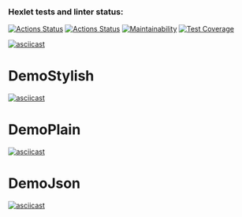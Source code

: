 ### Hexlet tests and linter status:
[![Actions Status](https://github.com/akulistus/frontend-project-46/actions/workflows/hexlet-check.yml/badge.svg)](https://github.com/akulistus/frontend-project-46/actions)
[![Actions Status](https://github.com/akulistus/frontend-project-46/actions/workflows/project-check.yml/badge.svg)](https://github.com/akulistus/frontend-project-46/actions)
[![Maintainability](https://api.codeclimate.com/v1/badges/87b16d1dd707ca761833/maintainability)](https://codeclimate.com/github/akulistus/frontend-project-46/maintainability)
[![Test Coverage](https://api.codeclimate.com/v1/badges/87b16d1dd707ca761833/test_coverage)](https://codeclimate.com/github/akulistus/frontend-project-46/test_coverage)

[![asciicast](https://asciinema.org/a/tCe68yNZz94ue7x3bmTVukAIi.svg)](https://asciinema.org/a/tCe68yNZz94ue7x3bmTVukAIi)

# DemoStylish
[![asciicast](https://asciinema.org/a/pxDqqvXvBHPuVBDMDu1usYjaV.svg)](https://asciinema.org/a/pxDqqvXvBHPuVBDMDu1usYjaV)

# DemoPlain
[![asciicast](https://asciinema.org/a/VC3x3wr0YkrXJLIl9aIPNsoEF.svg)](https://asciinema.org/a/VC3x3wr0YkrXJLIl9aIPNsoEF)

# DemoJson
[![asciicast](https://asciinema.org/a/ikFsEutF1Syz2yy3qooFi2lEi.svg)](https://asciinema.org/a/ikFsEutF1Syz2yy3qooFi2lEi)
